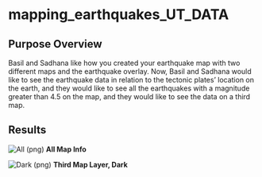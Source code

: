 # mapping_earthquakes_UT_DATA

## Purpose Overview

Basil and Sadhana like how you created your earthquake map with two different maps and the earthquake overlay. Now, Basil and Sadhana would like to see the earthquake data in relation to the tectonic plates’ location on the earth, and they would like to see all the earthquakes with a magnitude greater than 4.5 on the map, and they would like to see the data on a third map.

## Results

![All (png)](./statics/images/all_things.png)
**All Map Info**

![Dark (png)](./statics/images/dark_map.png)
**Third Map Layer, Dark**
